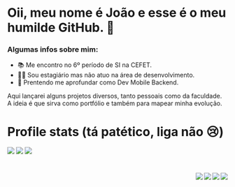 # Oii, meu nome é João e esse é o meu humilde GitHub. 👋
### Algumas infos sobre mim:

- 📚 Me encontro no 6º período de SI na CEFET.
- 🧑‍💼 Sou estagiário mas não atuo na área de desenvolvimento.
- 🌊 Prentendo me aprofundar como Dev Mobile Backend.

Aqui lançarei alguns projetos diversos, tanto pessoais como da faculdade. A ideia é que sirva como portfólio e também para mapear minha evolução.

# Profile stats (tá patético, liga não 😢)

 ![](http://github-profile-summary-cards.vercel.app/api/cards/stats?username=jtentis&theme=rose_pine)
 ![](http://github-profile-summary-cards.vercel.app/api/cards/repos-per-language?username=jtentis&theme=rose_pine)
 ![](http://github-profile-summary-cards.vercel.app/api/cards/profile-details?username=jtentis&theme=rose_pine)

#

<div> 
    <a href="https://instagram.com/tnszpj" target="_blank"><img align="right" src="https://img.shields.io/badge/-Instagram-%23E4405F?style=for-the-badge&logo=instagram&logoColor=white" target="_blank"></a>
    <a href="https://discordapp.com/users/351138216570650624" target="_blank"><img align="right" src="https://img.shields.io/badge/Discord-7289DA?style=for-the-badge&logo=discord&logoColor=white" target="_blank"></a> 
    <a href = "mailto:jps.tentis@gmail.com"><img align="right" src="https://img.shields.io/badge/-Gmail-%23333?style=for-the-badge&logo=gmail&logoColor=white" target="_blank"></a>
    <a href="https://www.linkedin.com/in/jtentis" target="_blank"><img align="right" src="https://img.shields.io/badge/-LinkedIn-%230077B5?style=for-the-badge&logo=linkedin&logoColor=white" target="_blank"></a> 
</div>
